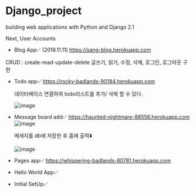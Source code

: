 # Django_project
building web applications with Python and Django 2.1

Next, User Accounts

- Blog App✅ (2018.11.11)
 https://sang-blog.herokuapp.com
 
 CRUD : create-read-update-delete
 글쓰기, 읽기, 수정, 삭제, 로그인, 로그아웃 구현

- Todo app✅ 
 https://rocky-badlands-90184.herokuapp.com

  데이터베이스 연결하여 todo리스트를 추가/ 삭제 할 수 있다.

  ![image](https://user-images.githubusercontent.com/35569652/48073079-4ab56480-e221-11e8-981f-928bca51ab08.png) 
 
- Message board add✅
    https://haunted-nightmare-88556.herokuapp.com
    ![image](https://user-images.githubusercontent.com/35569652/47790431-800e0e00-dd5a-11e8-8957-c81b94ceb2e5.png)

    메세지를 db에 저장한 후 홈에 출력⬇️

     ![image](https://user-images.githubusercontent.com/35569652/47790523-bf3c5f00-dd5a-11e8-82e6-8bf29918265c.png)

- Pages app✅
 https://whispering-badlands-80781.herokuapp.com

- Hello World App✅

- Initial SetUp✅

